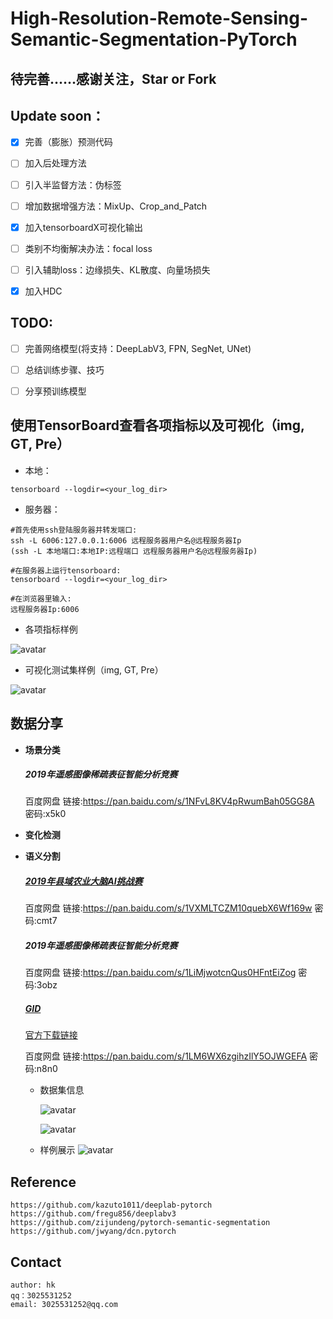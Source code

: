 # High-Resolution-Remote-Sensing-Semantic-Segmentation-PyTorch
## 待完善……感谢关注，Star or Fork

## Update soon：
   - [x] 完善（膨胀）预测代码
   - [ ] 加入后处理方法
   - [ ] 引入半监督方法：伪标签
   - [ ] 增加数据增强方法：MixUp、Crop_and_Patch
   - [x] 加入tensorboardX可视化输出
   - [ ] 类别不均衡解决办法：focal loss
   - [ ] 引入辅助loss：边缘损失、KL散度、向量场损失
   - [x] 加入HDC


## TODO:
   - [ ] 完善网络模型(将支持：DeepLabV3, FPN, SegNet, UNet)
   - [ ] 总结训练步骤、技巧
   - [ ] 分享预训练模型


## 使用TensorBoard查看各项指标以及可视化（img, GT, Pre）
   - 本地：
   
    tensorboard --logdir=<your_log_dir>
   - 服务器：
    
    #首先使用ssh登陆服务器并转发端口:
    ssh -L 6006:127.0.0.1:6006 远程服务器用户名@远程服务器Ip
    (ssh -L 本地端口:本地IP:远程端口 远程服务器用户名@远程服务器Ip)
    
    #在服务器上运行tensorboard:
    tensorboard --logdir=<your_log_dir>
    
    #在浏览器里输入:
    远程服务器Ip:6006
   - 各项指标样例
   
   ![avatar](./pic/tensorboard.png)
   
   - 可视化测试集样例（img, GT, Pre）
   
   ![avatar](./pic/visualize.png)

    
   
## 数据分享

- **场景分类**
    ##### 2019年遥感图像稀疏表征智能分析竞赛
    百度网盘 链接:https://pan.baidu.com/s/1NFvL8KV4pRwumBah05GG8A  密码:x5k0
    
- **变化检测**

- **语义分割**
    ##### [2019年县域农业大脑AI挑战赛](https://tianchi.aliyun.com/competition/entrance/231717/information)
    百度网盘 链接:https://pan.baidu.com/s/1VXMLTCZM10quebX6Wf169w  密码:cmt7
    ##### 2019年遥感图像稀疏表征智能分析竞赛
    百度网盘 链接:https://pan.baidu.com/s/1LiMjwotcnQus0HFntEiZog  密码:3obz
    ##### [GID](https://arxiv.org/abs/1807.05713)
    [官方下载链接](https://x-ytong.github.io/project/GID.html)
    
    百度网盘 链接:https://pan.baidu.com/s/1LM6WX6zgihzIlY5OJWGEFA  密码:n8n0
    
    - 数据集信息
    
        ![avatar](pic/Fifteen_info.PNG)
        
        ![avatar](pic/Five_info.PNG)
    
    - 样例展示
        ![avatar](./pic/classes_sample.jpg)


## Reference

    https://github.com/kazuto1011/deeplab-pytorch
    https://github.com/fregu856/deeplabv3
    https://github.com/zijundeng/pytorch-semantic-segmentation
    https://github.com/jwyang/dcn.pytorch


## Contact
    
    author: hk
    qq：3025531252
    email: 3025531252@qq.com